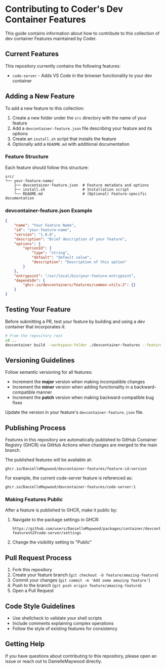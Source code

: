# Contributing to Coder's Dev Container Features

This guide contains information about how to contribute to this collection of dev container Features maintained by Coder.

## Current Features

This repository currently contains the following features:

- `code-server` - Adds VS Code in the browser functionality to your dev container

## Adding a New Feature

To add a new feature to this collection:

1. Create a new folder under the `src` directory with the name of your feature
2. Add a `devcontainer-feature.json` file describing your feature and its options
3. Create an `install.sh` script that installs the feature
4. Optionally add a `README.md` with additional documentation

### Feature Structure

Each feature should follow this structure:

```
src/
└── your-feature-name/
    ├── devcontainer-feature.json  # Feature metadata and options
    ├── install.sh                 # Installation script
    └── README.md                  # (Optional) Feature-specific documentation
```

### devcontainer-feature.json Example

```json
{
    "name": "Your Feature Name",
    "id": "your-feature-name",
    "version": "1.0.0",
    "description": "Brief description of your feature",
    "options": {
        "optionId": {
            "type": "string",
            "default": "default value",
            "description": "Description of this option"
        }
    },
    "entrypoint": "/usr/local/bin/your-feature-entrypoint",
    "dependsOn": {
        "ghcr.io/devcontainers/features/common-utils:2": {}
    }
}
```

## Testing Your Feature

Before submitting a PR, test your feature by building and using a dev container that incorporates it:

```bash
# From the repository root
cd ..
devcontainer build --workspace-folder ./devcontainer-features --feature-set src/your-feature-name
```

## Versioning Guidelines

Follow semantic versioning for all features:

- Increment the **major** version when making incompatible changes
- Increment the **minor** version when adding functionality in a backward-compatible manner
- Increment the **patch** version when making backward-compatible bug fixes

Update the version in your feature's `devcontainer-feature.json` file.

## Publishing Process

Features in this repository are automatically published to GitHub Container Registry (GHCR) via GitHub Actions when changes are merged to the main branch.

The published features will be available at:
```
ghcr.io/DanielleMaywood/devcontainer-features/feature-id:version
```

For example, the current code-server feature is referenced as:
```
ghcr.io/DanielleMaywood/devcontainer-features/code-server:1
```

### Making Features Public

After a feature is published to GHCR, make it public by:

1. Navigate to the package settings in GHCR:
   ```
   https://github.com/users/DanielleMaywood/packages/container/devcontainer-features%2Fcode-server/settings
   ```
2. Change the visibility setting to "Public"

## Pull Request Process

1. Fork this repository
2. Create your feature branch (`git checkout -b feature/amazing-feature`)
3. Commit your changes (`git commit -m 'Add some amazing feature'`)
4. Push to the branch (`git push origin feature/amazing-feature`)
5. Open a Pull Request

## Code Style Guidelines

- Use shellcheck to validate your shell scripts
- Include comments explaining complex operations
- Follow the style of existing features for consistency

## Getting Help

If you have questions about contributing to this repository, please open an issue or reach out to DanielleMaywood directly.
